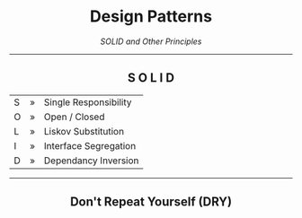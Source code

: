 <h1 align="center">Design Patterns</h1>
<p align="center"><i>SOLID and Other Principles</i></p>

<hr></hr>
<h2 align="center">S O L I D</h2>

<div align="center">
	<table align="center" border="0">
		<tr><td>S</td> <td>&#187;</td> <td>Single Responsibility</td></tr>
		<tr><td>O</td> <td>&#187;</td> <td>Open / Closed</td></tr>
		<tr><td>L</td> <td>&#187;</td> <td>Liskov Substitution</td></tr>
		<tr><td>I</td> <td>&#187;</td> <td>Interface Segregation</td></tr>
		<tr><td>D</td> <td>&#187;</td> <td>Dependancy Inversion</td></tr>
	</table>
</div>

<hr></hr>
<h2 align="center">Don't Repeat Yourself (DRY)</h2>
